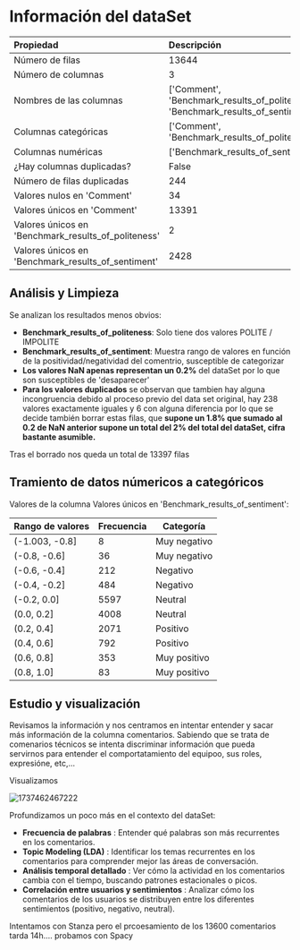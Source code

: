 # Información del dataSet

| Propiedad                                            | Descripción                                                                     |
| :--------------------------------------------------- | :------------------------------------------------------------------------------- |
| Número de filas                                     | 13644                                                                            |
| Número de columnas                                  | 3                                                                                |
| Nombres de las columnas                              | ['Comment', 'Benchmark_results_of_politeness', 'Benchmark_results_of_sentiment'] |
| Columnas categóricas                                | ['Comment', 'Benchmark_results_of_politeness']                                   |
| Columnas numéricas                                  | ['Benchmark_results_of_sentiment']                                               |
| ¿Hay columnas duplicadas?                           | False                                                                            |
| Número de filas duplicadas                          | 244                                                                              |
| Valores nulos en 'Comment'                           | 34                                                                               |
| Valores únicos en 'Comment'                         | 13391                                                                            |
| Valores únicos en 'Benchmark_results_of_politeness' | 2                                                                                |
| Valores únicos en 'Benchmark_results_of_sentiment'  | 2428                                                                             |

## Análisis y Limpieza

Se analizan los resultados menos obvios:

* **Benchmark_results_of_politeness**: Solo tiene dos valores POLITE / IMPOLITE
* **Benchmark_results_of_sentiment**: Muestra rango de valores en función de la positividad/negatividad del comentrio, susceptible de categorizar
* **Los valores NaN apenas representan un 0.2%** del dataSet por lo que son susceptibles de 'desaparecer'
* **Para los valores duplicados** se observan que tambien hay alguna incongruencia debido al proceso previo del data set original, hay 238 valores exactamente iguales y 6 con alguna diferencia por lo que se decide también borrar estas filas, que **supone un 1.8% que sumado al 0.2 de NaN anterior supone un total del 2% del total del dataSet, cifra bastante asumible.**

Tras el borrado nos queda un total de 13397 filas

## Tramiento de datos númericos a categóricos

Valores de la columna Valores únicos en 'Benchmark_results_of_sentiment':

| Rango de valores | Frecuencia | Categoría   |
| ---------------- | ---------- | ------------ |
| (-1.003, -0.8]   | 8          | Muy negativo |
| (-0.8, -0.6]     | 36         | Muy negativo |
| (-0.6, -0.4]     | 212        | Negativo     |
| (-0.4, -0.2]     | 484        | Negativo     |
| (-0.2, 0.0]      | 5597       | Neutral      |
| (0.0, 0.2]       | 4008       | Neutral      |
| (0.2, 0.4]       | 2071       | Positivo     |
| (0.4, 0.6]       | 792        | Positivo     |
| (0.6, 0.8]       | 353        | Muy positivo |
| (0.8, 1.0]       | 83         | Muy positivo |

## Estudio y visualización

Revisamos la información y nos centramos en intentar entender y sacar más información de la columna comentarios. Sabiendo que se trata de comenarios técnicos se intenta discriminar información que pueda servirnos para entender el comportatamiento del equipoo, sus roles, expresióne, etc,...

Visualizamos

![1737462467222](image/Análisis/1737462467222.png)

Profundizamos un poco más en el contexto del dataSet:

* **Frecuencia de palabras** : Entender qué palabras son más recurrentes en los comentarios.
* **Topic Modeling (LDA)** : Identificar los temas recurrentes en los comentarios para comprender mejor las áreas de conversación.
* **Análisis temporal detallado** : Ver cómo la actividad en los comentarios cambia con el tiempo, buscando patrones estacionales o picos.
* **Correlación entre usuarios y sentimientos** : Analizar cómo los comentarios de los usuarios se distribuyen entre los diferentes sentimientos (positivo, negativo, neutral).

Intentamos con Stanza pero el prcoesamiento de los 13600 comentarios tarda 14h.... probamos con Spacy
